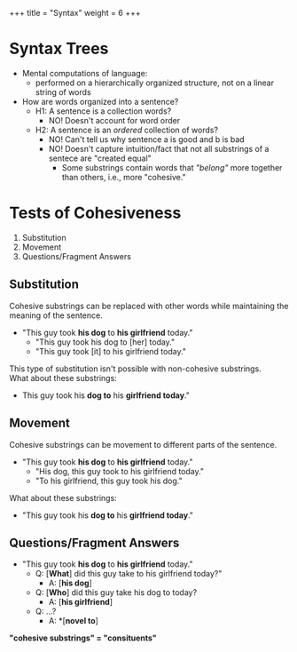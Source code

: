 +++
title = "Syntax"
weight = 6
+++

# Syntax Trees
* Mental computations of language:
  * performed on a hierarchically organized structure, not on a linear string of words
* How are words organized into a sentence?
  * H1: A sentence is a collection words?
    * NO! Doesn't account for word order
  * H2: A sentence is an *ordered* collection of words?
    * NO! Can't tell us why sentence a is good and b is bad
    * NO! Doesn't capture intuition/fact that not all substrings of a sentece are "created equal"
      * Some substrings contain words that *"belong"* more together than others, i.e., more "cohesive."

# Tests of Cohesiveness
  1. Substitution
  1. Movement
  1. Questions/Fragment Answers

## Substitution
Cohesive substrings can be replaced with other words while maintaining the meaning of the sentence.

- "This guy took **his dog** to **his girlfriend** today."
  - "This guy took his dog to [her] today."
  - "This guy took [it] to his girlfriend today."

This type of substitution isn't possible with non-cohesive substrings.
<br>What about these substrings:
- This guy took his **dog to** his **girlfriend today**."

## Movement
Cohesive substrings can be movement to different parts of the sentence.

- "This guy took **his dog** to **his girlfriend** today."
  - "His dog, this guy took to his girlfriend today."
  - "To his girlfriend, this guy took his dog."

What about these substrings:
- "This guy took his **dog to** his **girlfriend today**."

## Questions/Fragment Answers
- "This guy took **his dog** to **his girlfriend** today."
  - Q: [**What**] did this guy take to his girlfriend today?"
    - A: [**his dog**]
  - Q: [**Who**] did this guy take his dog to today?
    - A: [**his girlfriend**]
  - Q: ...?
    - A: \*[**novel to**]

**"cohesive substrings" = "consituents"**

